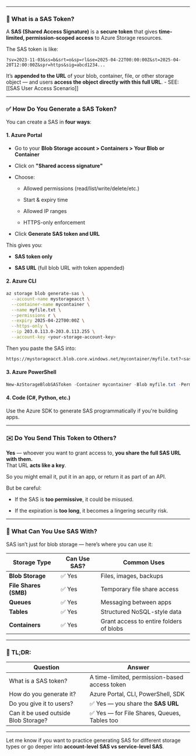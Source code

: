 
---
### 🔐 What is a SAS Token?

A **SAS (Shared Access Signature)** is a **secure token** that gives **time-limited, permission-scoped access** to Azure Storage resources.

The SAS token is like:

```
?sv=2023-11-03&ss=b&srt=o&sp=rl&se=2025-04-22T00:00:00Z&st=2025-04-20T12:00:00Z&spr=https&sig=abcd1234...
```

It’s **appended to the URL** of your blob, container, file, or other storage object — and users **access the object directly with this full URL**. - SEE: [[SAS User Access Scenario]]

---

### ✅ How Do You Generate a SAS Token?

You can create a SAS in **four ways**:

#### 1. **Azure Portal**

- Go to your **Blob Storage account > Containers > Your Blob or Container**
    
- Click on **"Shared access signature"**
    
- Choose:
    
    - Allowed permissions (read/list/write/delete/etc.)
        
    - Start & expiry time
        
    - Allowed IP ranges
        
    - HTTPS-only enforcement
        
- Click **Generate SAS token and URL**
    

This gives you:

- **SAS token only**
    
- **SAS URL** (full blob URL with token appended)
    

#### 2. **Azure CLI**

```bash
az storage blob generate-sas \
  --account-name mystorageacct \
  --container-name mycontainer \
  --name myfile.txt \
  --permissions r \
  --expiry 2025-04-22T00:00Z \
  --https-only \
  --ip 203.0.113.0-203.0.113.255 \
  --account-key <your-storage-account-key>
```

Then you paste the SAS into:

```bash
https://mystorageacct.blob.core.windows.net/mycontainer/myfile.txt?<sas-token>
```

#### 3. **Azure PowerShell**

```powershell
New-AzStorageBlobSASToken -Container mycontainer -Blob myfile.txt -Permission r -ExpiryTime (Get-Date).AddDays(1)
```

#### 4. **Code (C#, Python, etc.)**

Use the Azure SDK to generate SAS programmatically if you're building apps.

---

### ✉️ Do You Send This Token to Others?

**Yes** — whoever you want to grant access to, **you share the full SAS URL with them.**  
That URL **acts like a key**.

So you might email it, put it in an app, or return it as part of an API.

But be careful:

- If the SAS is **too permissive**, it could be misused.
    
- If the expiration is **too long**, it becomes a lingering security risk.
    

---

### 🧠 What Can You Use SAS With?

SAS isn’t just for blob storage — here’s where you can use it:

| Storage Type          | Can Use SAS? | Common Uses                             |
| --------------------- | ------------ | --------------------------------------- |
| **Blob Storage**      | ✅ Yes        | Files, images, backups                  |
| **File Shares (SMB)** | ✅ Yes        | Temporary file share access             |
| **Queues**            | ✅ Yes        | Messaging between apps                  |
| **Tables**            | ✅ Yes        | Structured NoSQL-style data             |
| **Containers**        | ✅ Yes        | Grant access to entire folders of blobs |

---

### 🧠 TL;DR:

|Question|Answer|
|---|---|
|What is a SAS token?|A time-limited, permission-based access token|
|How do you generate it?|Azure Portal, CLI, PowerShell, SDK|
|Do you give it to users?|✅ Yes — you share the **SAS URL**|
|Can it be used outside Blob Storage?|✅ Yes — for File Shares, Queues, Tables too|

---

Let me know if you want to practice generating SAS for different storage types or go deeper into **account-level SAS vs service-level SAS**.